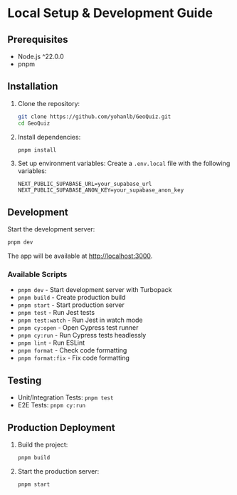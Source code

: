 # Local Setup & Development Guide

## Prerequisites

- Node.js ^22.0.0
- pnpm

## Installation

1. Clone the repository:

   ```bash
   git clone https://github.com/yohanlb/GeoQuiz.git
   cd GeoQuiz
   ```

2. Install dependencies:

   ```bash
   pnpm install
   ```

3. Set up environment variables:
   Create a `.env.local` file with the following variables:
   ```
   NEXT_PUBLIC_SUPABASE_URL=your_supabase_url
   NEXT_PUBLIC_SUPABASE_ANON_KEY=your_supabase_anon_key
   ```

## Development

Start the development server:

```bash
pnpm dev
```

The app will be available at [http://localhost:3000](http://localhost:3000).

### Available Scripts

- `pnpm dev` - Start development server with Turbopack
- `pnpm build` - Create production build
- `pnpm start` - Start production server
- `pnpm test` - Run Jest tests
- `pnpm test:watch` - Run Jest in watch mode
- `pnpm cy:open` - Open Cypress test runner
- `pnpm cy:run` - Run Cypress tests headlessly
- `pnpm lint` - Run ESLint
- `pnpm format` - Check code formatting
- `pnpm format:fix` - Fix code formatting

## Testing

- Unit/Integration Tests: `pnpm test`
- E2E Tests: `pnpm cy:run`

## Production Deployment

1. Build the project:

   ```bash
   pnpm build
   ```

2. Start the production server:
   ```bash
   pnpm start
   ```
